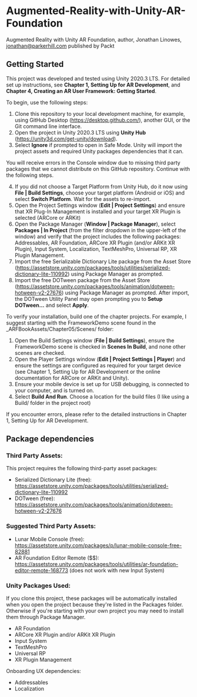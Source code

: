 # Augmented-Reality-with-Unity-AR-Foundation

Augmented Reality with Unity AR Foundation,
author, Jonathan Linowes, jonathan@parkerhill.com
published by Packt

## Getting Started

This project was developed and tested using Unity 2020.3 LTS. For detailed set up instructions, see **Chapter 1, Setting Up for AR Development**, and **Chapter 4, Creating an AR User Framework: Getting Started**.

To begin, use the following steps:

1. Clone this repository to your local development machine, for example, using GitHub Desktop (https://desktop.github.com/), another GUI, or the Git command line interface.
2. Open the project in Unity 2020.3 LTS using **Unity Hub** (https://unity3d.com/get-unity/download).
3. Select **Ignore** if prompted to open in Safe Mode. Unity will import the project assets and required Unity packages dependencies that it can.

You will receive errors in the Console window due to missing third party packages that we cannot distribute on this GitHub repository. Continue with the following steps.

4. If you did not choose a Target Platform from Unity Hub, do it now using **File | Build Settings**, choose your target platform (Android or iOS) and select **Switch Platform**. Wait for the assets to re-import.
5. Open the Project Settings window (**Edit | Project Settings**) and ensure that XR Plug-In Management is installed and your target XR Plugin is selected (ARCore or ARKit)
6. Open the Package Manager (**Window | Package Manager**), select **Packages | In Project** (from the filter dropdown in the upper-left of the window) and verify that the project includes the following packages: Addressables, AR Foundation, ARCore XR Plugin (and/or ARKit XR Plugin), Input System, Localization, TextMeshPro, Universal RP, XR Plugin Management.
7. Import the free Serializable Dictionary Lite package from the Asset Store (https://assetstore.unity.com/packages/tools/utilities/serialized-dictionary-lite-110992) using Package Manager as prompted.
8. Import the free DOTween package from the Asset Store (https://assetstore.unity.com/packages/tools/animation/dotween-hotween-v2-27676) using Package Manager as prompted. After import, the DOTween Utility Panel may open prompting you to **Setup DOTween...** and select **Apply**.

To verify your installation, build one of the chapter projects. For example, I suggest starting with the FrameworkDemo scene found in the \_ARFBookAssets/Chapter05/Scenes/ folder:

1. Open the Build Settings window (**File | Build Settings**), ensure the FrameworkDemo scene is checked in **Scenes In Build**, and none other scenes are checked.
2. Open the Player Settings window (**Edit | Project Settings | Player**) and ensure the settings are configured as required for your target device (see Chapter 1, Setting Up for AR Development or the online documentation for ARCore or ARKit and Unity).
3. Ensure your mobile device is set up for USB debugging, is connected to your computer, and is turned on.
4. Select **Build And Run**. Choose a location for the build files (I like using a Build/ folder in the project root)

If you encounter errors, please refer to the detailed instructions in Chapter 1, Setting Up for AR Development.

## Package dependencies

### Third Party Assets:

This project requires the following third-party asset packages:

- Serialized Dictionary Lite (free): https://assetstore.unity.com/packages/tools/utilities/serialized-dictionary-lite-110992
- DOTween (free): https://assetstore.unity.com/packages/tools/animation/dotween-hotween-v2-27676

### Suggested Third Party Assets:

- Lunar Mobile Console (free): https://assetstore.unity.com/packages/p/lunar-mobile-console-free-82881
- AR Foundation Editor Remote ($$): https://assetstore.unity.com/packages/tools/utilities/ar-foundation-editor-remote-168773 (does not work with new Input System)

### Unity Packages Used:

If you clone this project, these packages will be automatically installed when you open the project because they're listed in the Packages folder. Otherwise if you're starting with your own project you may need to install them through Package Manager.

- AR Foundation
- ARCore XR Plugin and/or ARKit XR Plugin
- Input System
- TextMeshPro
- Universal RP
- XR Plugin Management

Onboarding UX dependencies:

- Addressables
- Localization
